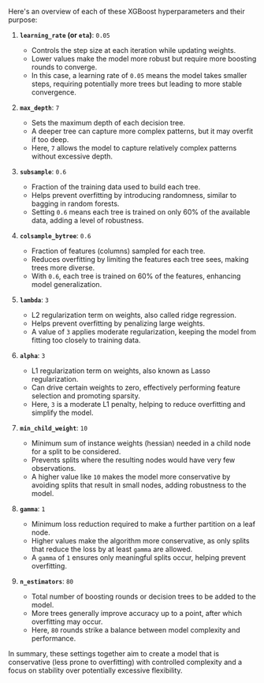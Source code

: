 Here's an overview of each of these XGBoost hyperparameters and their purpose:

1. **`learning_rate` (or `eta`)**: `0.05`
   - Controls the step size at each iteration while updating weights.
   - Lower values make the model more robust but require more boosting rounds to converge.
   - In this case, a learning rate of `0.05` means the model takes smaller steps, requiring potentially more trees but leading to more stable convergence.

2. **`max_depth`**: `7`
   - Sets the maximum depth of each decision tree.
   - A deeper tree can capture more complex patterns, but it may overfit if too deep.
   - Here, `7` allows the model to capture relatively complex patterns without excessive depth.

3. **`subsample`**: `0.6`
   - Fraction of the training data used to build each tree.
   - Helps prevent overfitting by introducing randomness, similar to bagging in random forests.
   - Setting `0.6` means each tree is trained on only 60% of the available data, adding a level of robustness.

4. **`colsample_bytree`**: `0.6`
   - Fraction of features (columns) sampled for each tree.
   - Reduces overfitting by limiting the features each tree sees, making trees more diverse.
   - With `0.6`, each tree is trained on 60% of the features, enhancing model generalization.

5. **`lambda`**: `3`
   - L2 regularization term on weights, also called ridge regression.
   - Helps prevent overfitting by penalizing large weights.
   - A value of `3` applies moderate regularization, keeping the model from fitting too closely to training data.

6. **`alpha`**: `3`
   - L1 regularization term on weights, also known as Lasso regularization.
   - Can drive certain weights to zero, effectively performing feature selection and promoting sparsity.
   - Here, `3` is a moderate L1 penalty, helping to reduce overfitting and simplify the model.

7. **`min_child_weight`**: `10`
   - Minimum sum of instance weights (hessian) needed in a child node for a split to be considered.
   - Prevents splits where the resulting nodes would have very few observations.
   - A higher value like `10` makes the model more conservative by avoiding splits that result in small nodes, adding robustness to the model.

8. **`gamma`**: `1`
   - Minimum loss reduction required to make a further partition on a leaf node.
   - Higher values make the algorithm more conservative, as only splits that reduce the loss by at least `gamma` are allowed.
   - A `gamma` of `1` ensures only meaningful splits occur, helping prevent overfitting.

9. **`n_estimators`**: `80`
   - Total number of boosting rounds or decision trees to be added to the model.
   - More trees generally improve accuracy up to a point, after which overfitting may occur.
   - Here, `80` rounds strike a balance between model complexity and performance. 

In summary, these settings together aim to create a model that is conservative (less prone to overfitting) with controlled complexity and a focus on stability over potentially excessive flexibility.